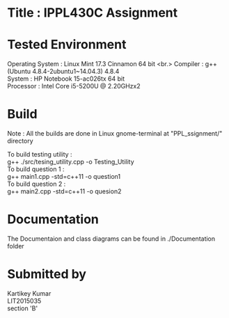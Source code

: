 # Title : IPPL430C Assignment

# Tested Environment
Operating System : Linux Mint 17.3 Cinnamon 64 bit <br.>
Compiler : g++ (Ubuntu 4.8.4-2ubuntu1~14.04.3) 4.8.4 <br/>
System : HP Notebook 15-ac026tx 64 bit <br/>
Processor : Intel Core i5-5200U @ 2.20GHzx2 <br/>

# Build

Note : All the builds are done in Linux gnome-terminal at "PPL_ssignment/" directory

To build testing utility : <br/> 
  g++ ./src/tesing_utility.cpp -o Testing_Utility <br/>
To build question 1 : <br/>
  g++ main1.cpp -std=c++11 -o question1 <br/>
To build question 2 : <br/>
  g++ main2.cpp -std=c++11 -o quesion2 <br/>

# Documentation
The Documentaion and class diagrams can be found in ./Documentation folder

# Submitted by
Kartikey Kumar <br/>
LIT2015035 <br/>
section 'B' <br/>

